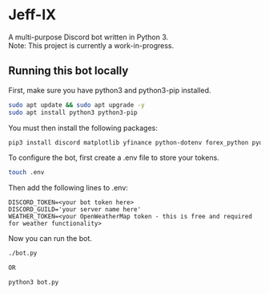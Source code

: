 # Jeff-IX
A multi-purpose Discord bot written in Python 3.  
Note: This project is currently a work-in-progress.  
  
## Running this bot locally
First, make sure you have python3 and python3-pip installed.  
```bash
sudo apt update && sudo apt upgrade -y
sudo apt install python3 python3-pip
```

You must then install the following packages:  
```bash
pip3 install discord matplotlib yfinance python-dotenv forex_python pyowm yahoo_fin requests_html
```

To configure the bot, first create a .env file to store your tokens.  
```bash
touch .env
```

Then add the following lines to .env:  
```
DISCORD_TOKEN=<your bot token here>
DISCORD_GUILD='your server name here'
WEATHER_TOKEN=<your OpenWeatherMap token - this is free and required for weather functionality>
```

Now you can run the bot.  
```bash
./bot.py

OR

python3 bot.py
```
